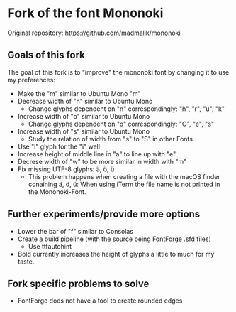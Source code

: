 # Fork of the font Mononoki
Original repository: https://github.com/madmalik/mononoki

## Goals of this fork
The goal of this fork is to "improve" the mononoki font by changing it to use 
my preferences:
* Make the "m" similar to Ubuntu Mono "m"
* Decrease width of "n" similar to Ubuntu Mono
  - Change glyphs dependent on "n" correspondingly: "h", "r", "u", "k"
* Increase width of "o" similar to Ubuntu Mono
  - Change glyphs dependent on "o" correspondingly: "O", "e", "s"
* Increase width of "s" similar to Ubuntu Mono
  - Study the relation of width from "s" to "S" in other Fonts
* Use "l" glyph for the "i" well
* Increase height of middle line in "a" to line up with "e"
* Decrese width of "w" to be more similar in width with "m"
* Fix missing UTF-8 glyphs: ä, ö, ü
  - This problem happens when creating a file with the macOS finder 
    conaining ä, ö, ü: When using iTerm the file name is not printed in the 
    Mononoki-Font.

## Further experiments/provide more options
* Lower the bar of "f" similar to Consolas
* Create a build pipeline (with the source being FontForge .sfd files)
  - Use ttfautohint
* Bold currently increases the height of glyphs a little to much for my taste.

## Fork specific problems to solve
* FontForge does not have a tool to create rounded edges
